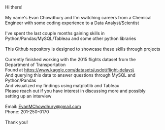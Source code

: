  Hi there! \
\
My name\'s Evan Chowdhury and I\'m switching careers from a Chemical Engineer with some coding experience to a Data Analyst/Scientist\
\
I\'ve spent the last couple months gaining skills in Python/Pandas/MySQL/Tableau and some other python libraries\
\
This Github repository is designed to showcase these skills through projects\
\
Currently finished working with the 2015 flights dataset from the Department of Transportation\
Found at https://www.kaggle.com/datasets/usdot/flight-delays\
\
And querying this data to answer questions through MySQL and Python/Pandas \
And visualized my findings using matplotlib and Tableau
\
Please reach out if you have interest in discussing more and possibly setting up an interview\
\
Email: EvanMChowdhury@gmail.com\
Phone: 201-250-0170\
\
Thank you!
